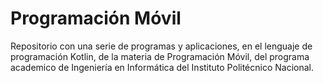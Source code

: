 # Programación Móvil

Repositorio con una serie de programas y aplicaciones, en el lenguaje de programación Kotlin, de la materia de Programación Móvil, del programa academico de Ingeniería en Informática del Instituto Politécnico Nacional. 